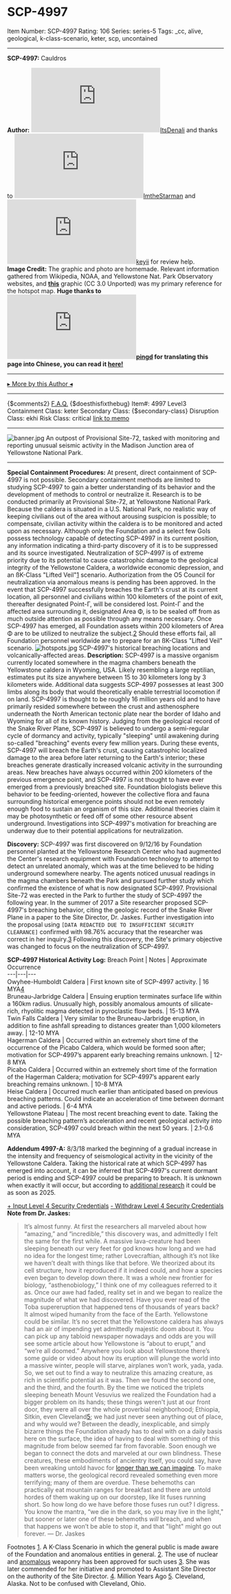 # SCP-4997
Item Number: SCP-4997
Rating: 106
Series: series-5
Tags: _cc, alive, geological, k-class-scenario, keter, scp, uncontained

---

**SCP-4997:** Cauldros  
  
**Author:** [![ItsDenali](https://www.wikidot.com/avatar.php?userid=4284264&amp;size=small&amp;timestamp=1725332382)](http://www.wikidot.com/user:info/itsdenali)[ItsDenali](http://www.wikidot.com/user:info/itsdenali) and thanks to [![ImtheStarman](https://www.wikidot.com/avatar.php?userid=4519073&amp;size=small&amp;timestamp=1725332382)](http://www.wikidot.com/user:info/imthestarman)[ImtheStarman](http://www.wikidot.com/user:info/imthestarman) and [![keyii](https://www.wikidot.com/avatar.php?userid=4420424&amp;size=small&amp;timestamp=1725332382)](http://www.wikidot.com/user:info/keyii)[keyii](http://www.wikidot.com/user:info/keyii) for review help.  
**Image Credit:** The graphic and photo are homemade. Relevant information gathered from Wikipedia, NOAA, and Yellowstone Nat. Park Observatory websites, and **[this](https://commons.wikimedia.org/wiki/File:HotspotsSRP_update2013.JPG)** graphic (CC 3.0 Unported) was my primary reference for the hotspot map.
**Huge thanks to[![pingd](https://www.wikidot.com/avatar.php?userid=4137846&amp;size=small&amp;timestamp=1725332382)](http://www.wikidot.com/user:info/pingd)[pingd](http://www.wikidot.com/user:info/pingd) for translating this page into Chinese, you can read it [here!](http://scp-wiki-cn.wikidot.com/scp-4997)**
* * *
[▸ More by this Author ◂](http://www.scp-wiki.net/itsdenalis-personnel-file)
* * *
{$comments2}
[F.A.Q.](https://scp-wiki.wikidot.com/component:info-ayers)
{$doesthisfixthebug}
Item#: 4997
Level3
Containment Class:
keter
Secondary Class:
{$secondary-class}
Disruption Class:
ekhi
Risk Class:
critical
[link to memo](/classification-committee-memo)  

* * *
![banner.jpg](https://scp-wiki.wdfiles.com/local--files/scp-4997/banner.jpg)
An outpost of Provisional Site-72, tasked with monitoring and reporting unusual seismic activity in the Madison Junction area of Yellowstone National Park.
* * *
**Special Containment Procedures:** At present, direct containment of SCP-4997 is not possible. Secondary containment methods are limited to studying SCP-4997 to gain a better understanding of its behavior and the development of methods to control or neutralize it. Research is to be conducted primarily at Provisional Site-72, at Yellowstone National Park. Because the caldera is situated in a U.S. National Park, no realistic way of keeping civilians out of the area without arousing suspicion is possible; to compensate, civilian activity within the caldera is to be monitored and acted upon as necessary. Although only the Foundation and a select few GoIs possess technology capable of detecting SCP-4997 in its current position, any information indicating a third-party discovery of it is to be suppressed and its source investigated.
Neutralization of SCP-4997 is of extreme priority due to its potential to cause catastrophic damage to the geological integrity of the Yellowstone Caldera, a worldwide economic depression, and an ßK-Class "Lifted Veil"[1](javascript:;) scenario. Authorization from the O5 Council for neutralization via anomalous means is pending has been approved.
In the event that SCP-4997 successfully breaches the Earth's crust at its current location, all personnel and civilians within 100 kilometers of the point of exit, thereafter designated Point-Γ, will be considered lost. Point-Γ and the affected area surrounding it, designated Area Φ, is to be sealed off from as much outside attention as possible through any means necessary. Once SCP-4997 has emerged, all Foundation assets within 200 kilometers of Area Φ are to be utilized to neutralize the subject.[2](javascript:;) Should these efforts fail, all Foundation personnel worldwide are to prepare for an ßK-Class "Lifted Veil" scenario.
![hotspots.jpg](https://scp-wiki.wdfiles.com/local--files/scp-4997/hotspots.jpg)
SCP-4997's historical breaching locations and volcanically-affected areas.
**Description:** SCP-4997 is a massive organism currently located somewhere in the magma chambers beneath the Yellowstone caldera in Wyoming, USA. Likely resembling a large reptilian, estimates put its size anywhere between 15 to 30 kilometers long by 3 kilometers wide. Additional data suggests SCP-4997 possesses at least 300 limbs along its body that would theoretically enable terrestrial locomotion if on land. SCP-4997 is thought to be roughly 16 million years old and to have primarily resided somewhere between the crust and asthenosphere underneath the North American tectonic plate near the border of Idaho and Wyoming for all of its known history.
Judging from the geological record of the Snake River Plane, SCP-4997 is believed to undergo a semi-regular cycle of dormancy and activity, typically "sleeping" until awakening during so-called "breaching" events every few million years. During these events, SCP-4997 will breach the Earth's crust, causing catastrophic localized damage to the area before later returning to the Earth's interior; these breaches generate drastically increased volcanic activity in the surrounding areas. New breaches have always occurred within 200 kilometers of the previous emergence point, and SCP-4997 is not thought to have ever emerged from a previously breached site.
Foundation biologists believe this behavior to be feeding-oriented, however the collective flora and fauna surrounding historical emergence points should not be even remotely enough food to sustain an organism of this size. Additional theories claim it may be photosynthetic or feed off of some other resource absent underground. Investigations into SCP-4997's motivation for breaching are underway due to their potential applications for neutralization.  
  
**Discovery:** SCP-4997 was first discovered on 9/12/16 by Foundation personnel planted at the Yellowstone Research Center who had augmented the Center's research equipment with Foundation technology to attempt to detect an unrelated anomaly, which was at the time believed to be hiding underground somewhere nearby. The agents noticed unusual readings in the magma chambers beneath the Park and pursued further study which confirmed the existence of what is now designated SCP-4997. Provisional Site-72 was erected in the Park to further the study of SCP-4997 the following year.
In the summer of 2017 a Site researcher proposed SCP-4997's breaching behavior, citing the geologic record of the Snake River Plane in a paper to the Site Director, Dr. Jaskes. Further investigation into the proposal using `[DATA REDACTED DUE TO INSUFFICIENT SECURITY CLEARANCE]` confirmed with 98.76% accuracy that the researcher was correct in her inquiry.[3](javascript:;) Following this discovery, the Site's primary objective was changed to focus on the neutralization of SCP-4997.  
  
**SCP-4997 Historical Activity Log:**
Breach Point | Notes | Approximate Occurrence  
---|---|---  
Owyhee-Humboldt Caldera | First known site of SCP-4997 activity. | 16 MYA[4](javascript:;)  
Bruneau-Jarbridge Caldera | Ensuing eruption terminates surface life within a 160km radius. Unusually high, possibly anomalous amounts of silicate-rich, rhyolitic magma detected in pyroclastic flow beds. | 15-13 MYA  
Twin Falls Caldera | Very similar to the Bruneau-Jarbridge eruption, in addition to fine ashfall spreading to distances greater than 1,000 kilometers away. | 12-10 MYA  
Hagerman Caldera | Occurred within an extremely short time of the occurrence of the Picabo Caldera, which would be formed soon after; motivation for SCP-4997’s apparent early breaching remains unknown. | 12-8 MYA  
Picabo Caldera | Occurred within an extremely short time of the formation of the Hagerman Caldera; motivation for SCP-4997’s apparent early breaching remains unknown. | 10-8 MYA  
Heise Caldera | Occurred much earlier than anticipated based on previous breaching patterns. Could indicate an acceleration of time between dormant and active periods. | 6-4 MYA  
Yellowstone Plateau | The most recent breaching event to date. Taking the possible breaching pattern’s acceleration and recent geological activity into consideration, SCP-4997 could breach within the next 50 years. | 2.1-0.6 MYA  
  
**Addendum 4997-A:** 8/3/18 marked the beginning of a gradual increase in the intensity and frequency of seismological activity in the vicinity of the Yellowstone Caldera. Taking the historical rate at which SCP-4997 has emerged into account, it can be inferred that SCP-4997's current dormant period is ending and SCP-4997 could be preparing to breach. It is unknown when exactly it will occur, but according to [additional research](/scp-1032) it could be as soon as 2025.  

[\+ Input Level 4 Security Credentials](javascript:;)
[\- Withdraw Level 4 Security Credentials](javascript:;)
**Note from Dr. Jaskes:**
> It’s almost funny. At first the researchers all marveled about how “amazing,” and “incredible,” this discovery was, and admittedly I felt the same for the first while. A massive lava-creature had been sleeping beneath our very feet for god knows how long and we had no idea for the longest time; rather Lovecraftian, although it’s not like we haven’t dealt with things like that before. We theorized about its cell structure, how it reproduced if it indeed could, and how a species even began to develop down there. It was a whole new frontier for biology, “asthenobiology,” I think one of my colleagues referred to it as.
> Once our awe had faded, reality set in and we began to realize the magnitude of what we had discovered. Have you ever read of the Toba supereruption that happened tens of thousands of years back? It almost wiped humanity from the face of the Earth. Yellowstone could be similar. It’s no secret that the Yellowstone caldera has always had an air of impending yet admittedly majestic doom about it. You can pick up any tabloid newspaper nowadays and odds are you will see some article about how Yellowstone is “about to erupt,” and “we’re all doomed.” Anywhere you look about Yellowstone there’s some guide or video about how its eruption will plunge the world into a massive winter, people will starve, airplanes won’t work, yada, yada. So, we set out to find a way to neutralize this amazing creature, as rich in scientific potential as it was.
> Then we found the second one, and the third, and the fourth. By the time we noticed the triplets sleeping beneath Mount Vesuvius we realized the Foundation had a bigger problem on its hands; these things weren't just at our front door, they were all over the whole proverbial neighborhood; Ethiopia, Sitkin, even Cleveland[5](javascript:;); we had just never seen anything out of place, and why would we? Between the deadly, inexplicable, and simply bizarre things the Foundation already has to deal with on a daily basis here on the surface, the idea of having to deal with something of this magnitude from below seemed far from favorable.
> Soon enough we began to connect the dots and marveled at our own blindness. These creatures, these embodiments of ancientry itself, you could say, have been wreaking untold havoc for [longer than we can imagine](/alexandria-burning). To make matters worse, the geological record revealed something even more terrifying; many of them are overdue. These behemoths can practically eat mountain ranges for breakfast and there are untold hordes of them waking up on our doorstep, like lit fuses running short. So how long do we have before those fuses run out?
> I digress. You know the mantra, “we die in the dark, so you may live in the light," but sooner or later one of these behemoths _will_ breach, and when that happens we won’t be able to stop it, and that "light" might go out forever.
> — Dr. Jaskes
  

Footnotes
[1](javascript:;). A K-Class Scenario in which the general public is made aware of the Foundation and anomalous entities in general.
[2](javascript:;). The use of nuclear and [anomalous](/scp-3108) weaponry has been approved for such uses
[3](javascript:;). She was later commended for her initiative and promoted to Assistant Site Director on the authority of the Site Director.
[4](javascript:;). Million Years Ago
[5](javascript:;). Cleveland, Alaska. Not to be confused with Cleveland, Ohio.